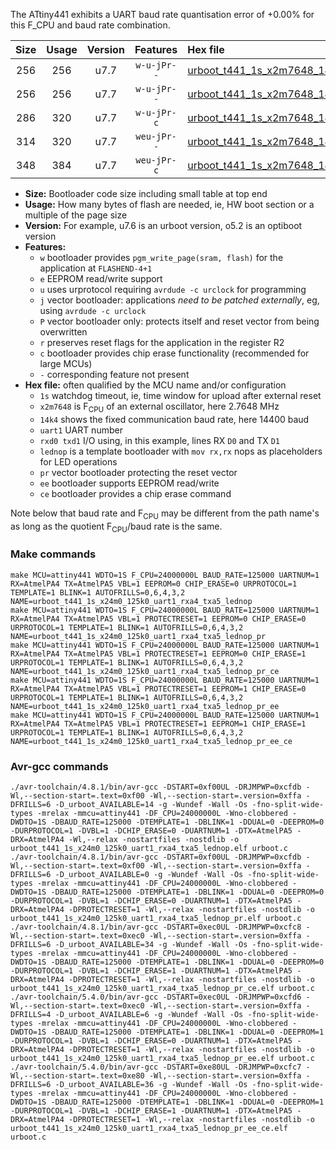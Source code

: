 The ATtiny441 exhibits a UART baud rate quantisation error of +0.00% for this F_CPU and baud rate combination.

|Size|Usage|Version|Features|Hex file|
|:-:|:-:|:-:|:-:|:--|
|256|256|u7.7|`w-u-jPr--`|[urboot_t441_1s_x2m7648_14k4_uart1_rxa4_txa5_lednop.hex](https://raw.githubusercontent.com/stefanrueger/urboot.hex/main/u7.7/mcus/attiny441/watchdog_1_s/external_oscillator_x/%2B2m764800_hz/%2B%2B14k4_baud/uart1_rxa4_txa5/lednop/urboot_t441_1s_x2m7648_14k4_uart1_rxa4_txa5_lednop.hex)|
|256|256|u7.7|`w-u-jPr--`|[urboot_t441_1s_x2m7648_14k4_uart1_rxa4_txa5_lednop_pr.hex](https://raw.githubusercontent.com/stefanrueger/urboot.hex/main/u7.7/mcus/attiny441/watchdog_1_s/external_oscillator_x/%2B2m764800_hz/%2B%2B14k4_baud/uart1_rxa4_txa5/lednop/urboot_t441_1s_x2m7648_14k4_uart1_rxa4_txa5_lednop_pr.hex)|
|286|320|u7.7|`w-u-jPr-c`|[urboot_t441_1s_x2m7648_14k4_uart1_rxa4_txa5_lednop_pr_ce.hex](https://raw.githubusercontent.com/stefanrueger/urboot.hex/main/u7.7/mcus/attiny441/watchdog_1_s/external_oscillator_x/%2B2m764800_hz/%2B%2B14k4_baud/uart1_rxa4_txa5/lednop/urboot_t441_1s_x2m7648_14k4_uart1_rxa4_txa5_lednop_pr_ce.hex)|
|314|320|u7.7|`weu-jPr--`|[urboot_t441_1s_x2m7648_14k4_uart1_rxa4_txa5_lednop_pr_ee.hex](https://raw.githubusercontent.com/stefanrueger/urboot.hex/main/u7.7/mcus/attiny441/watchdog_1_s/external_oscillator_x/%2B2m764800_hz/%2B%2B14k4_baud/uart1_rxa4_txa5/lednop/urboot_t441_1s_x2m7648_14k4_uart1_rxa4_txa5_lednop_pr_ee.hex)|
|348|384|u7.7|`weu-jPr-c`|[urboot_t441_1s_x2m7648_14k4_uart1_rxa4_txa5_lednop_pr_ee_ce.hex](https://raw.githubusercontent.com/stefanrueger/urboot.hex/main/u7.7/mcus/attiny441/watchdog_1_s/external_oscillator_x/%2B2m764800_hz/%2B%2B14k4_baud/uart1_rxa4_txa5/lednop/urboot_t441_1s_x2m7648_14k4_uart1_rxa4_txa5_lednop_pr_ee_ce.hex)|

- **Size:** Bootloader code size including small table at top end
- **Usage:** How many bytes of flash are needed, ie, HW boot section or a multiple of the page size
- **Version:** For example, u7.6 is an urboot version, o5.2 is an optiboot version
- **Features:**
  + `w` bootloader provides `pgm_write_page(sram, flash)` for the application at `FLASHEND-4+1`
  + `e` EEPROM read/write support
  + `u` uses urprotocol requiring `avrdude -c urclock` for programming
  + `j` vector bootloader: applications *need to be patched externally*, eg, using `avrdude -c urclock`
  + `P` vector bootloader only: protects itself and reset vector from being overwritten
  + `r` preserves reset flags for the application in the register R2
  + `c` bootloader provides chip erase functionality (recommended for large MCUs)
  + `-` corresponding feature not present
- **Hex file:** often qualified by the MCU name and/or configuration
  + `1s` watchdog timeout, ie, time window for upload after external reset
  + `x2m7648` is F<sub>CPU</sub> of an external oscillator, here 2.7648 MHz
  + `14k4` shows the fixed communication baud rate, here 14400 baud
  + `uart1` UART number
  + `rxd0 txd1` I/O using, in this example, lines RX `D0` and TX `D1`
  + `lednop` is a template bootloader with `mov rx,rx` nops as placeholders for LED operations
  + `pr` vector bootloader protecting the reset vector
  + `ee` bootloader supports EEPROM read/write
  + `ce` bootloader provides a chip erase command


Note below that baud rate and F<sub>CPU</sub> may be different from the path name's as long as the quotient F<sub>CPU</sub>/baud rate is the same.

### Make commands
```
make MCU=attiny441 WDTO=1S F_CPU=24000000L BAUD_RATE=125000 UARTNUM=1 RX=AtmelPA4 TX=AtmelPA5 VBL=1 EEPROM=0 CHIP_ERASE=0 URPROTOCOL=1 TEMPLATE=1 BLINK=1 AUTOFRILLS=0,6,4,3,2 NAME=urboot_t441_1s_x24m0_125k0_uart1_rxa4_txa5_lednop
make MCU=attiny441 WDTO=1S F_CPU=24000000L BAUD_RATE=125000 UARTNUM=1 RX=AtmelPA4 TX=AtmelPA5 VBL=1 PROTECTRESET=1 EEPROM=0 CHIP_ERASE=0 URPROTOCOL=1 TEMPLATE=1 BLINK=1 AUTOFRILLS=0,6,4,3,2 NAME=urboot_t441_1s_x24m0_125k0_uart1_rxa4_txa5_lednop_pr
make MCU=attiny441 WDTO=1S F_CPU=24000000L BAUD_RATE=125000 UARTNUM=1 RX=AtmelPA4 TX=AtmelPA5 VBL=1 PROTECTRESET=1 EEPROM=0 CHIP_ERASE=1 URPROTOCOL=1 TEMPLATE=1 BLINK=1 AUTOFRILLS=0,6,4,3,2 NAME=urboot_t441_1s_x24m0_125k0_uart1_rxa4_txa5_lednop_pr_ce
make MCU=attiny441 WDTO=1S F_CPU=24000000L BAUD_RATE=125000 UARTNUM=1 RX=AtmelPA4 TX=AtmelPA5 VBL=1 PROTECTRESET=1 EEPROM=1 CHIP_ERASE=0 URPROTOCOL=1 TEMPLATE=1 BLINK=1 AUTOFRILLS=0,6,4,3,2 NAME=urboot_t441_1s_x24m0_125k0_uart1_rxa4_txa5_lednop_pr_ee
make MCU=attiny441 WDTO=1S F_CPU=24000000L BAUD_RATE=125000 UARTNUM=1 RX=AtmelPA4 TX=AtmelPA5 VBL=1 PROTECTRESET=1 EEPROM=1 CHIP_ERASE=1 URPROTOCOL=1 TEMPLATE=1 BLINK=1 AUTOFRILLS=0,6,4,3,2 NAME=urboot_t441_1s_x24m0_125k0_uart1_rxa4_txa5_lednop_pr_ee_ce
```

### Avr-gcc commands
```
./avr-toolchain/4.8.1/bin/avr-gcc -DSTART=0xf00UL -DRJMPWP=0xcfdb -Wl,--section-start=.text=0xf00 -Wl,--section-start=.version=0xffa -DFRILLS=6 -D_urboot_AVAILABLE=14 -g -Wundef -Wall -Os -fno-split-wide-types -mrelax -mmcu=attiny441 -DF_CPU=24000000L -Wno-clobbered -DWDTO=1S -DBAUD_RATE=125000 -DTEMPLATE=1 -DBLINK=1 -DDUAL=0 -DEEPROM=0 -DURPROTOCOL=1 -DVBL=1 -DCHIP_ERASE=0 -DUARTNUM=1 -DTX=AtmelPA5 -DRX=AtmelPA4 -Wl,--relax -nostartfiles -nostdlib -o urboot_t441_1s_x24m0_125k0_uart1_rxa4_txa5_lednop.elf urboot.c
./avr-toolchain/4.8.1/bin/avr-gcc -DSTART=0xf00UL -DRJMPWP=0xcfdb -Wl,--section-start=.text=0xf00 -Wl,--section-start=.version=0xffa -DFRILLS=6 -D_urboot_AVAILABLE=0 -g -Wundef -Wall -Os -fno-split-wide-types -mrelax -mmcu=attiny441 -DF_CPU=24000000L -Wno-clobbered -DWDTO=1S -DBAUD_RATE=125000 -DTEMPLATE=1 -DBLINK=1 -DDUAL=0 -DEEPROM=0 -DURPROTOCOL=1 -DVBL=1 -DCHIP_ERASE=0 -DUARTNUM=1 -DTX=AtmelPA5 -DRX=AtmelPA4 -DPROTECTRESET=1 -Wl,--relax -nostartfiles -nostdlib -o urboot_t441_1s_x24m0_125k0_uart1_rxa4_txa5_lednop_pr.elf urboot.c
./avr-toolchain/4.8.1/bin/avr-gcc -DSTART=0xec0UL -DRJMPWP=0xcfc8 -Wl,--section-start=.text=0xec0 -Wl,--section-start=.version=0xffa -DFRILLS=6 -D_urboot_AVAILABLE=34 -g -Wundef -Wall -Os -fno-split-wide-types -mrelax -mmcu=attiny441 -DF_CPU=24000000L -Wno-clobbered -DWDTO=1S -DBAUD_RATE=125000 -DTEMPLATE=1 -DBLINK=1 -DDUAL=0 -DEEPROM=0 -DURPROTOCOL=1 -DVBL=1 -DCHIP_ERASE=1 -DUARTNUM=1 -DTX=AtmelPA5 -DRX=AtmelPA4 -DPROTECTRESET=1 -Wl,--relax -nostartfiles -nostdlib -o urboot_t441_1s_x24m0_125k0_uart1_rxa4_txa5_lednop_pr_ce.elf urboot.c
./avr-toolchain/5.4.0/bin/avr-gcc -DSTART=0xec0UL -DRJMPWP=0xcfd6 -Wl,--section-start=.text=0xec0 -Wl,--section-start=.version=0xffa -DFRILLS=4 -D_urboot_AVAILABLE=6 -g -Wundef -Wall -Os -fno-split-wide-types -mrelax -mmcu=attiny441 -DF_CPU=24000000L -Wno-clobbered -DWDTO=1S -DBAUD_RATE=125000 -DTEMPLATE=1 -DBLINK=1 -DDUAL=0 -DEEPROM=1 -DURPROTOCOL=1 -DVBL=1 -DCHIP_ERASE=0 -DUARTNUM=1 -DTX=AtmelPA5 -DRX=AtmelPA4 -DPROTECTRESET=1 -Wl,--relax -nostartfiles -nostdlib -o urboot_t441_1s_x24m0_125k0_uart1_rxa4_txa5_lednop_pr_ee.elf urboot.c
./avr-toolchain/5.4.0/bin/avr-gcc -DSTART=0xe80UL -DRJMPWP=0xcfc7 -Wl,--section-start=.text=0xe80 -Wl,--section-start=.version=0xffa -DFRILLS=6 -D_urboot_AVAILABLE=36 -g -Wundef -Wall -Os -fno-split-wide-types -mrelax -mmcu=attiny441 -DF_CPU=24000000L -Wno-clobbered -DWDTO=1S -DBAUD_RATE=125000 -DTEMPLATE=1 -DBLINK=1 -DDUAL=0 -DEEPROM=1 -DURPROTOCOL=1 -DVBL=1 -DCHIP_ERASE=1 -DUARTNUM=1 -DTX=AtmelPA5 -DRX=AtmelPA4 -DPROTECTRESET=1 -Wl,--relax -nostartfiles -nostdlib -o urboot_t441_1s_x24m0_125k0_uart1_rxa4_txa5_lednop_pr_ee_ce.elf urboot.c
```

